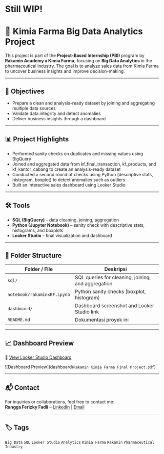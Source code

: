 # Still WIP!
# 💊 Kimia Farma Big Data Analytics Project

This project is part of the **Project-Based Internship (PBI)** program by **Rakamin Academy x Kimia Farma**, focusing on **Big Data Analytics** in the pharmaceutical industry. The goal is to analyze sales data from Kimia Farma to uncover business insights and improve decision-making.

---

## 📌 Objectives
- Prepare a clean and analysis-ready dataset by joining and aggregating multiple data sources
- Validate data integrity and detect anomalies
- Deliver business insights through a dashboard

---

## 📊 Project Highlights
- Performed sanity checks on duplicates and missing values using BigQuery
- Joined and aggregated data from kf_final_transaction, kf_products, and kf_kantor_cabang to create an analysis-ready dataset
- Conducted a second round of checks using Python (descriptive stats, histogram, boxplot) to detect anomalies such as outliers
- Built an interactive sales dashboard using Looker Studio

---

## 🛠️ Tools
- **SQL (BigQuery)** – data cleaning, joining, aggregation  
- **Python (Jupyter Notebook)** – sanity check with descriptive stats, histograms, and boxplots  
- **Looker Studio** – final visualization and dashboard

---

## 📎 Folder Structure
| Folder / File               | Deskripsi                                        |
|----------------------------|--------------------------------------------------|
| `sql/`                     | SQL queries for cleaning, joining, and aggregation |
| `notebook/rakaminxKF.ipynb`| Python sanity checks (boxplot, histogram)      |
| `dashboard/`               | Dashboard screenshot and Looker Studio link       |
| `README.md`                | Dokumentasi proyek ini                                  

---

## 📈 Dashboard Preview
🔗 [View Looker Studio Dashboard](https://lookerstudio.google.com/reporting/5b881245-55d8-4cc8-9268-86faf94820db) 

![Dashboard Preview](dashboard/`Rakamin Kimia Farma Final Project.pdf`) 

---

## 📬 Contact
For inquiries or collaborations, feel free to contact me:  
**Rangga Ferizky Fadli** – [LinkedIn](https://www.linkedin.com/in/ranggaferizky/) | [Email](mailto:ranggaferizkyfadli123@gmail.com)

---

## 🏷️ Tags
`Big Data` `SQL` `Looker Studio` `Analytics` `Kimia Farma` `Rakamin` `Pharmaceutical Industry`
